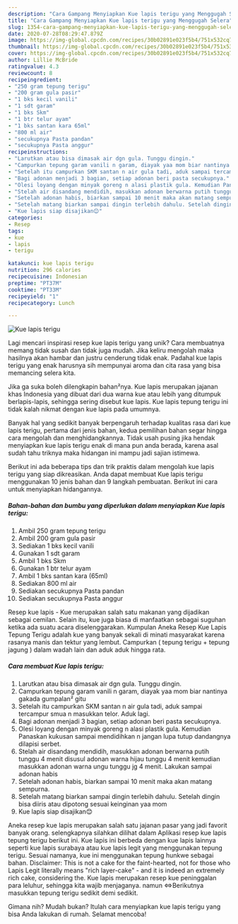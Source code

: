 ```yaml
---
description: "Cara Gampang Menyiapkan Kue lapis terigu yang Menggugah Selera"
title: "Cara Gampang Menyiapkan Kue lapis terigu yang Menggugah Selera"
slug: 1354-cara-gampang-menyiapkan-kue-lapis-terigu-yang-menggugah-selera
date: 2020-07-28T08:29:47.879Z
image: https://img-global.cpcdn.com/recipes/30b02891e023f5b4/751x532cq70/kue-lapis-terigu-foto-resep-utama.jpg
thumbnail: https://img-global.cpcdn.com/recipes/30b02891e023f5b4/751x532cq70/kue-lapis-terigu-foto-resep-utama.jpg
cover: https://img-global.cpcdn.com/recipes/30b02891e023f5b4/751x532cq70/kue-lapis-terigu-foto-resep-utama.jpg
author: Lillie McBride
ratingvalue: 4.3
reviewcount: 8
recipeingredient:
- "250 gram tepung terigu"
- "200 gram gula pasir"
- "1 bks kecil vanili"
- "1 sdt garam"
- "1 bks Skm"
- "1 btr telur ayam"
- "1 bks santan kara 65ml"
- "800 ml air"
- "secukupnya Pasta pandan"
- "secukupnya Pasta anggur"
recipeinstructions:
- "Larutkan atau bisa dimasak air dgn gula. Tunggu dingin."
- "Campurkan tepung garam vanili n garam, diayak yaa mom biar nantinya gakada gumpalan² gitu"
- "Setelah itu campurkan SKM santan n air gula tadi, aduk sampai tercampur smua n masukkan telor. Aduk lagi."
- "Bagi adonan menjadi 3 bagian, setiap adonan beri pasta secukupnya."
- "Olesi loyang dengan minyak goreng n alasi plastik gula. Kemudian Panaskan kukusan sampai mendidihkan n jangan lupa tutup dandangnya dilapisi serbet."
- "Stelah air disandang mendidih, masukkan adonan berwarna putih tunggu 4 menit disusul adonan warna hijau tunggu 4 menit kemudian masukkan adonan warna ungu tunggu jg 4 menit. Lakukan sampai adonan habis"
- "Setelah adonan habis, biarkan sampai 10 menit maka akan matang sempurna."
- "Setelah matang biarkan sampai dingin terlebih dahulu. Setelah dingin bisa diiris atau dipotong sesuai keinginan yaa mom"
- "Kue lapis siap disajikan😊"
categories:
- Resep
tags:
- kue
- lapis
- terigu

katakunci: kue lapis terigu 
nutrition: 296 calories
recipecuisine: Indonesian
preptime: "PT37M"
cooktime: "PT33M"
recipeyield: "1"
recipecategory: Lunch

---
```



![Kue lapis terigu](https://img-global.cpcdn.com/recipes/30b02891e023f5b4/751x532cq70/kue-lapis-terigu-foto-resep-utama.jpg)

Lagi mencari inspirasi resep kue lapis terigu yang unik? Cara membuatnya memang tidak susah dan tidak juga mudah. Jika keliru mengolah maka hasilnya akan hambar dan justru cenderung tidak enak. Padahal kue lapis terigu yang enak harusnya sih mempunyai aroma dan cita rasa yang bisa memancing selera kita.

Jika ga suka boleh dilengkapin bahan²nya. Kue lapis merupakan jajanan khas Indonesia yang dibuat dari dua warna kue atau lebih yang ditumpuk berlapis-lapis, sehingga sering disebut kue lapis. Kue lapis tepung terigu ini tidak kalah nikmat dengan kue lapis pada umumnya.

Banyak hal yang sedikit banyak berpengaruh terhadap kualitas rasa dari kue lapis terigu, pertama dari jenis bahan, kedua pemilihan bahan segar hingga cara mengolah dan menghidangkannya. Tidak usah pusing jika hendak menyiapkan kue lapis terigu enak di mana pun anda berada, karena asal sudah tahu triknya maka hidangan ini mampu jadi sajian istimewa.


Berikut ini ada beberapa tips dan trik praktis dalam mengolah kue lapis terigu yang siap dikreasikan. Anda dapat membuat Kue lapis terigu menggunakan 10 jenis bahan dan 9 langkah pembuatan. Berikut ini cara untuk menyiapkan hidangannya.

<!--inarticleads1-->

##### Bahan-bahan dan bumbu yang diperlukan dalam menyiapkan Kue lapis terigu:

1. Ambil 250 gram tepung terigu
1. Ambil 200 gram gula pasir
1. Sediakan 1 bks kecil vanili
1. Gunakan 1 sdt garam
1. Ambil 1 bks Skm
1. Gunakan 1 btr telur ayam
1. Ambil 1 bks santan kara (65ml)
1. Sediakan 800 ml air
1. Sediakan secukupnya Pasta pandan
1. Sediakan secukupnya Pasta anggur


Resep kue lapis - Kue merupakan salah satu makanan yang dijadikan sebagai cemilan. Selain itu, kue juga biasa di manfaatkan sebagai suguhan ketika ada suatu acara diselenggarakan. Kumpulan Aneka Resep Kue Lapis Tepung Terigu adalah kue yang banyak sekali di minati masyarakat karena rasanya manis dan tektur yang lembut. Campurkan ( tepung terigu + tepung jagung ) dalam wadah lain dan aduk aduk hingga rata. 

<!--inarticleads2-->

##### Cara membuat Kue lapis terigu:

1. Larutkan atau bisa dimasak air dgn gula. Tunggu dingin.
1. Campurkan tepung garam vanili n garam, diayak yaa mom biar nantinya gakada gumpalan² gitu
1. Setelah itu campurkan SKM santan n air gula tadi, aduk sampai tercampur smua n masukkan telor. Aduk lagi.
1. Bagi adonan menjadi 3 bagian, setiap adonan beri pasta secukupnya.
1. Olesi loyang dengan minyak goreng n alasi plastik gula. Kemudian Panaskan kukusan sampai mendidihkan n jangan lupa tutup dandangnya dilapisi serbet.
1. Stelah air disandang mendidih, masukkan adonan berwarna putih tunggu 4 menit disusul adonan warna hijau tunggu 4 menit kemudian masukkan adonan warna ungu tunggu jg 4 menit. Lakukan sampai adonan habis
1. Setelah adonan habis, biarkan sampai 10 menit maka akan matang sempurna.
1. Setelah matang biarkan sampai dingin terlebih dahulu. Setelah dingin bisa diiris atau dipotong sesuai keinginan yaa mom
1. Kue lapis siap disajikan😊


Aneka resep kue lapis merupakan salah satu jajanan pasar yang jadi favorit banyak orang. selengkapnya silahkan dilihat dalam Aplikasi resep kue lapis tepung terigu berikut ini. Kue lapis ini berbeda dengan kue lapis lainnya seperti kue lapis surabaya atau kue lapis legit yang menggunakan tepung terigu. Sesuai namanya, kue ini menggunakan tepung hunkwe sebagai bahan. Disclaimer: This is not a cake for the faint-hearted, not for those who Lapis Legit literally means &#34;rich layer-cake&#34; - and it is indeed an extremely rich cake, considering the. Kue lapis merupakan resep kue peninggalan para leluhur, sehingga kita wajib menjaganya. namun ⇔Berikutnya masukkan tepung terigu sedikit demi sedikit. 

Gimana nih? Mudah bukan? Itulah cara menyiapkan kue lapis terigu yang bisa Anda lakukan di rumah. Selamat mencoba!
